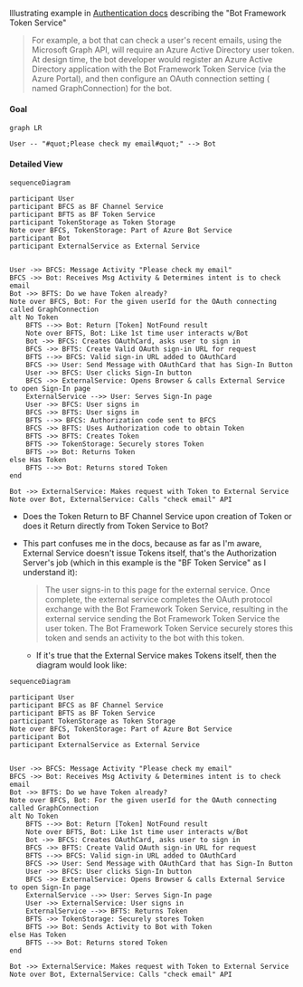 Illustrating example in [Authentication docs](https://docs.microsoft.com/en-us/azure/bot-service/bot-builder-concept-authentication?view=azure-bot-service-4.0#about-the-bot-framework-token-service) describing the "Bot Framework Token Service"

> For example, a bot that can check a user's recent emails, using the Microsoft Graph API, will require an Azure Active Directory user token. At design time, the bot developer would register an Azure Active Directory application with the Bot Framework Token Service (via the Azure Portal), and then configure an OAuth connection setting ( named GraphConnection) for the bot.

#### Goal

```mermaid
graph LR

User -- "#quot;Please check my email#quot;" --> Bot

```

#### Detailed View

```mermaid
sequenceDiagram

participant User
participant BFCS as BF Channel Service
participant BFTS as BF Token Service
participant TokenStorage as Token Storage
Note over BFCS, TokenStorage: Part of Azure Bot Service
participant Bot
participant ExternalService as External Service


User ->> BFCS: Message Activity "Please check my email"
BFCS ->> Bot: Receives Msg Activity & Determines intent is to check email
Bot ->> BFTS: Do we have Token already?
Note over BFCS, Bot: For the given userId for the OAuth connecting called GraphConnection
alt No Token
    BFTS -->> Bot: Return [Token] NotFound result
    Note over BFTS, Bot: Like 1st time user interacts w/Bot
    Bot ->> BFCS: Creates OAuthCard, asks user to sign in
    BFCS ->> BFTS: Create Valid OAuth sign-in URL for request
    BFTS -->> BFCS: Valid sign-in URL added to OAuthCard
    BFCS ->> User: Send Message with OAuthCard that has Sign-In Button
    User ->> BFCS: User clicks Sign-In button
    BFCS ->> ExternalService: Opens Browser & calls External Service to open Sign-In page
    ExternalService -->> User: Serves Sign-In page
    User ->> BFCS: User signs in
    BFCS ->> BFTS: User signs in
    BFTS -->> BFCS: Authorization code sent to BFCS
    BFCS ->> BFTS: Uses Authorization code to obtain Token
    BFTS ->> BFTS: Creates Token
    BFTS ->> TokenStorage: Securely stores Token
    BFTS ->> Bot: Returns Token
else Has Token
    BFTS -->> Bot: Returns stored Token
end

Bot ->> ExternalService: Makes request with Token to External Service
Note over Bot, ExternalService: Calls "check email" API

```
* Does the Token Return to BF Channel Service upon creation of Token or does it Return directly from Token Service to Bot?
* This part confuses me in the docs, because as far as I'm aware, External Service doesn't issue Tokens itself, that's the Authorization Server's job (which in this example is the "BF Token Service" as I understand it):
    > The user signs-in to this page for the external service. Once complete, the external service completes the OAuth protocol exchange with the Bot Framework Token Service, resulting in the external service sending the Bot Framework Token Service the user token. The Bot Framework Token Service securely stores this token and sends an activity to the bot with this token.

    * If it's true that the External Service makes Tokens itself, then the diagram would look like:

```mermaid
sequenceDiagram

participant User
participant BFCS as BF Channel Service
participant BFTS as BF Token Service
participant TokenStorage as Token Storage
Note over BFCS, TokenStorage: Part of Azure Bot Service
participant Bot
participant ExternalService as External Service


User ->> BFCS: Message Activity "Please check my email"
BFCS ->> Bot: Receives Msg Activity & Determines intent is to check email
Bot ->> BFTS: Do we have Token already?
Note over BFCS, Bot: For the given userId for the OAuth connecting called GraphConnection
alt No Token
    BFTS -->> Bot: Return [Token] NotFound result
    Note over BFTS, Bot: Like 1st time user interacts w/Bot
    Bot ->> BFCS: Creates OAuthCard, asks user to sign in
    BFCS ->> BFTS: Create Valid OAuth sign-in URL for request
    BFTS -->> BFCS: Valid sign-in URL added to OAuthCard
    BFCS ->> User: Send Message with OAuthCard that has Sign-In Button
    User ->> BFCS: User clicks Sign-In button
    BFCS ->> ExternalService: Opens Browser & calls External Service to open Sign-In page
    ExternalService -->> User: Serves Sign-In page
    User ->> ExternalService: User signs in
    ExternalService -->> BFTS: Returns Token
    BFTS ->> TokenStorage: Securely stores Token
    BFTS ->> Bot: Sends Activity to Bot with Token
else Has Token
    BFTS -->> Bot: Returns stored Token
end

Bot ->> ExternalService: Makes request with Token to External Service
Note over Bot, ExternalService: Calls "check email" API
```
